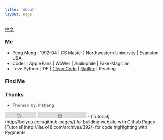 ```yaml
---
title: 'About'
layout: page
---
```

[中文](about.html)
### Me

 - Peng Meng | 1992-04 | CS Master | Northwestern University | Evanston USA
 - Coder | Apple Fans | WoWer | Audiophile | Fake-Magician
 - Love Python | IDE | [Clean Code](http://book.douban.com/subject/4199741/) | [Skrillex](http://www.skrillex.com) | Reading

### Find Me

<a title="Github" href="https://github.com/pengmeng"><i class="fa fa-github fa-2x"></i></a>
<a title="Weibo" href="http://www.weibo.com/u/1933985654"><i class="fa fa-weibo fa-2x"></i></a>
<a title="Linkedin" href="https://cn.linkedin.com/in/pengmeng"><i class="fa fa-linkedin fa-2x"></i></a>
<a title="Email" href="mailto:mengp3157@gmail.com"><i class="fa fa-envelope-o fa-2x"></i></a>

### Thanks 

 - Themed by: [lhzhang](http://lhzhang.com)  
<iframe src="https://ghbtns.com/github-btn.html?user=waynezhang&repo=blog&type=star&count=true" frameborder="0" scrolling="0" width="100px" height="20px"></iframe>
<iframe src="https://ghbtns.com/github-btn.html?user=waynezhang&repo=blog&type=fork&count=true" frameborder="0" scrolling="0" width="160px" height="20px"></iframe>
 - [Tutorial](http://beiyuu.com/github-pages/) for building website with Github Pages
 - [Tutorial](http://linux48.com/archives/392/) for code highlighting with Pygments
